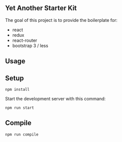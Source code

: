 Yet Another Starter Kit
---

The goal of this project is to provide the boilerplate for:
* react
* redux
* react-router
* bootstrap 3 / less

Usage
---


Setup
---

```
npm install
```



Start the development server with this command:

```
npm run start
```



Compile
---

```
npm run compile
```
